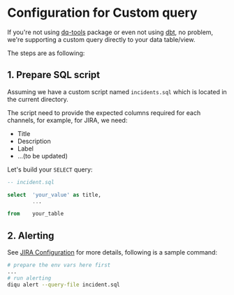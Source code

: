# Configuration for Custom query

If you're not using [dq-tools](https://hub.getdbt.com/infinitelambda/dq_tools) package or even not using [dbt](https://www.getdbt.com/), no problem, we're supporting a custom query directly to your data table/view.

The steps are as following:

## 1. Prepare SQL script

Assuming we have a custom script named `incidents.sql` which is located in the current directory.

The script need to provide the expected columns required for each channels, for example, for JIRA, we need:

- Title
- Description
- Label
- ...(to be updated)

Let's build your `SELECT` query:

```sql
-- incident.sql

select  'your_value' as title,
        ...

from    your_table
```

## 2. Alerting

See [JIRA Configuration](https://diqu.iflambda.com/latest/nav/guide/config/alerts/jira.html) for more details, following is a sample command:

```bash
# prepare the env vars here first
...
# run alerting
diqu alert --query-file incident.sql
```
